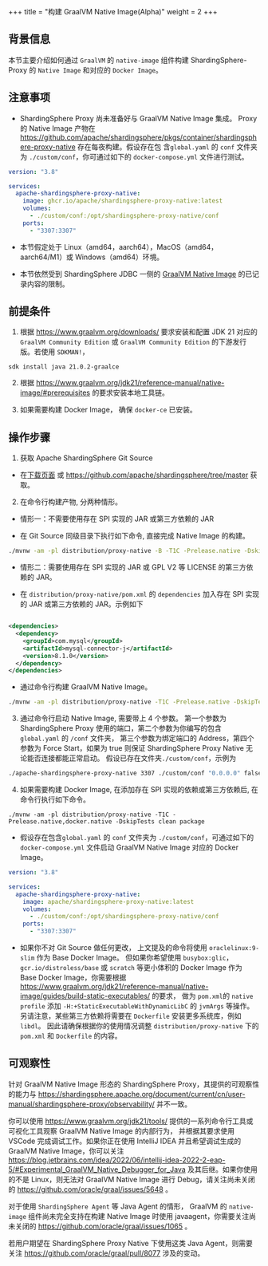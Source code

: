 +++
title = "构建 GraalVM Native Image(Alpha)"
weight = 2
+++

## 背景信息

本节主要介绍如何通过 `GraalVM` 的 `native-image` 组件构建 ShardingSphere-Proxy 的 `Native Image` 和对应的 `Docker Image`。

## 注意事项

- ShardingSphere Proxy 尚未准备好与 GraalVM Native Image 集成。 Proxy 的 Native Image 产物在
  https://github.com/apache/shardingsphere/pkgs/container/shardingsphere-proxy-native 存在每夜构建。假设存在包
  含`global.yaml` 的 `conf` 文件夹为 `./custom/conf`，你可通过如下的 `docker-compose.yml` 文件进行测试。

```yaml
version: "3.8"

services:
  apache-shardingsphere-proxy-native:
    image: ghcr.io/apache/shardingsphere-proxy-native:latest
    volumes:
      - ./custom/conf:/opt/shardingsphere-proxy-native/conf
    ports:
      - "3307:3307"
```

- 本节假定处于 Linux（amd64，aarch64），MacOS（amd64，aarch64/M1）或 Windows（amd64）环境。

- 本节依然受到 ShardingSphere JDBC 一侧的 [GraalVM Native Image](/cn/user-manual/shardingsphere-jdbc/graalvm-native-image) 的已记录内容的限制。

## 前提条件

1. 根据 https://www.graalvm.org/downloads/ 要求安装和配置 JDK 21 对应的 `GraalVM Community Edition`
   或 `GraalVM Community Edition` 的下游发行版。若使用 `SDKMAN!`，

```shell
sdk install java 21.0.2-graalce
```

2. 根据 https://www.graalvm.org/jdk21/reference-manual/native-image/#prerequisites 的要求安装本地工具链。

3. 如果需要构建 Docker Image， 确保 `docker-ce` 已安装。

## 操作步骤

1. 获取 Apache ShardingSphere Git Source

- 在[下载页面](https://shardingsphere.apache.org/document/current/en/downloads/)
  或 https://github.com/apache/shardingsphere/tree/master 获取。

2. 在命令行构建产物, 分两种情形。

- 情形一：不需要使用存在 SPI 实现的 JAR 或第三方依赖的 JAR

- 在 Git Source 同级目录下执行如下命令, 直接完成 Native Image 的构建。

```bash
./mvnw -am -pl distribution/proxy-native -B -T1C -Prelease.native -DskipTests clean package
```

- 情形二：需要使用存在 SPI 实现的 JAR 或 GPL V2 等 LICENSE 的第三方依赖的 JAR。

- 在 `distribution/proxy-native/pom.xml` 的 `dependencies` 加入存在 SPI 实现的 JAR
  或第三方依赖的 JAR。示例如下

```xml

<dependencies>
  <dependency>
    <groupId>com.mysql</groupId>
    <artifactId>mysql-connector-j</artifactId>
    <version>8.1.0</version>
  </dependency>
</dependencies>
```

- 通过命令行构建 GraalVM Native Image。

```bash
./mvnw -am -pl distribution/proxy-native -T1C -Prelease.native -DskipTests clean package
```

3. 通过命令行启动 Native Image, 需要带上 4 个参数。
   第一个参数为 ShardingSphere Proxy 使用的端口，第二个参数为你编写的包含 `global.yaml` 的 `/conf` 文件夹，
   第三个参数为绑定端口的 Address，第四个参数为 Force Start，如果为 true 则保证 ShardingSphere Proxy Native 无论能否连接都能正常启动。
   假设已存在文件夹`./custom/conf`，示例为

```bash
./apache-shardingsphere-proxy-native 3307 ./custom/conf "0.0.0.0" false
```

4. 如果需要构建 Docker Image, 在添加存在 SPI 实现的依赖或第三方依赖后, 在命令行执行如下命令。

```shell
./mvnw -am -pl distribution/proxy-native -T1C -Prelease.native,docker.native -DskipTests clean package
```

- 假设存在包含`global.yaml` 的 `conf` 文件夹为 `./custom/conf`，可通过如下的 `docker-compose.yml` 文件启动 GraalVM Native
  Image 对应的 Docker Image。

```yaml
version: "3.8"

services:
  apache-shardingsphere-proxy-native:
    image: apache/shardingsphere-proxy-native:latest
    volumes:
      - ./custom/conf:/opt/shardingsphere-proxy-native/conf
    ports:
      - "3307:3307"
```

- 如果你不对 Git Source 做任何更改， 上文提及的命令将使用 `oraclelinux:9-slim` 作为 Base Docker Image。
  但如果你希望使用 `busybox:glic`，`gcr.io/distroless/base` 或 `scratch` 等更小体积的 Docker Image 作为 Base Docker
  Image，你需要根据 https://www.graalvm.org/jdk21/reference-manual/native-image/guides/build-static-executables/ 的要求，
  做为 `pom.xml`的 `native profile` 添加 `-H:+StaticExecutableWithDynamicLibC` 的 `jvmArgs` 等操作。
  另请注意，某些第三方依赖将需要在 `Dockerfile` 安装更多系统库，例如 `libdl`。
  因此请确保根据你的使用情况调整 `distribution/proxy-native` 下的 `pom.xml` 和 `Dockerfile` 的内容。

## 可观察性

针对 GraalVM Native Image 形态的 ShardingSphere Proxy，其提供的可观察性的能力与
https://shardingsphere.apache.org/document/current/cn/user-manual/shardingsphere-proxy/observability/ 并不一致。

你可以使用 https://www.graalvm.org/jdk21/tools/ 提供的一系列命令行工具或可视化工具观察 GraalVM Native Image 的内部行为，
并根据其要求使用 VSCode 完成调试工作。如果你正在使用 IntelliJ IDEA 并且希望调试生成的 GraalVM Native Image，你可以关注
https://blog.jetbrains.com/idea/2022/06/intellij-idea-2022-2-eap-5/#Experimental_GraalVM_Native_Debugger_for_Java
及其后继。如果你使用的不是 Linux，则无法对 GraalVM Native Image 进行 Debug，请关注尚未关闭的
https://github.com/oracle/graal/issues/5648 。

对于使用 `ShardingSphere Agent` 等 Java Agent 的情形， GraalVM 的 `native-image` 组件尚未完全支持在构建 Native
Image 时使用 javaagent，你需要关注尚未关闭的 https://github.com/oracle/graal/issues/1065 。

若用户期望在 ShardingSphere Proxy Native 下使用这类 Java Agent，则需要关注 https://github.com/oracle/graal/pull/8077 涉及的变动。
